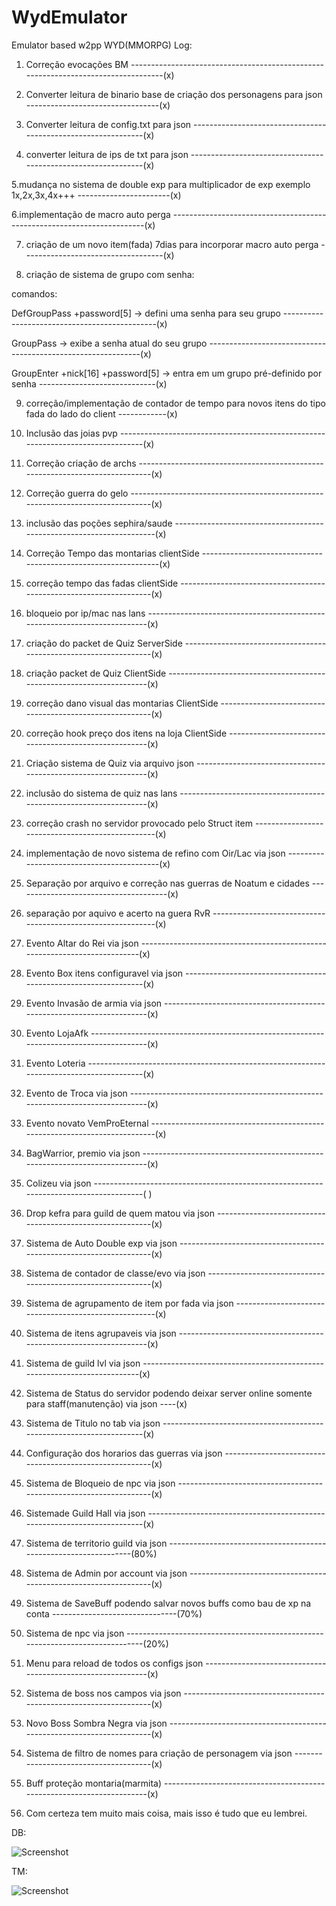 # WydEmulator
Emulator based  w2pp WYD(MMORPG)
Log:
1. Correção evocações BM ----------------------------------------------------------------------------------(x)

2. Converter leitura de binario base de criação dos personagens para json ---------------------------------(x)

3. Converter leitura de config.txt para json --------------------------------------------------------------(x)

4. converter leitura de ips de txt para json --------------------------------------------------------------(x)

5.mudança no sistema de double exp para multiplicador de exp exemplo 1x,2x,3x,4x+++ -----------------------(x)

6.implementação de macro auto perga -----------------------------------------------------------------------(x)

7. criação de um novo item(fada) 7dias para incorporar macro auto perga -----------------------------------(x)

8. criação de sistema de grupo com senha:

comandos: 

DefGroupPass +password[5] -> defini uma senha para seu grupo ----------------------------------------------(x)

GroupPass -> exibe a senha atual do seu grupo -------------------------------------------------------------(x)

GroupEnter +nick[16] +password[5] -> entra em um grupo pré-definido por senha -----------------------------(x)

9. correção/implementação de contador de tempo para novos itens do tipo fada do lado do client ------------(x)

10. Inclusão das joias pvp --------------------------------------------------------------------------------(x)

11. Correção criação de archs -----------------------------------------------------------------------------(x)

12. Correção guerra do gelo -------------------------------------------------------------------------------(x)

13. inclusão das poções sephira/saude ---------------------------------------------------------------------(x)

14. Correção Tempo das montarias clientSide ---------------------------------------------------------------(x)

15. correção tempo das fadas clientSide -------------------------------------------------------------------(x)

16. bloqueio por ip/mac nas lans --------------------------------------------------------------------------(x)

17. criação do packet de Quiz ServerSide ------------------------------------------------------------------(x)

18. criação packet de Quiz ClientSide ---------------------------------------------------------------------(x)

19. correção dano visual das montarias ClientSide ---------------------------------------------------------(x)

20. correção hook preço dos itens na loja ClientSide ------------------------------------------------------(x)

21. Criação sistema de Quiz via arquivo json --------------------------------------------------------------(x)

22. inclusão do sistema de quiz nas lans ------------------------------------------------------------------(x)

23. correção crash no servidor provocado pelo Struct item -------------------------------------------------(x)

24. implementação de novo sistema de refino com Oir/Lac via json ------------------------------------------(x)

25. Separação por arquivo e correção nas guerras de Noatum e cidades --------------------------------------(x)

26. separação por aquivo e acerto na guera RvR ------------------------------------------------------------(x)
27. Evento Altar do Rei via json --------------------------------------------------------------------------(x)
28. Evento Box itens configuravel via json ----------------------------------------------------------------(x)
29. Evento Invasão de armia via json ----------------------------------------------------------------------(x)
30. Evento LojaAfk ----------------------------------------------------------------------------------------(x)
31. Evento Loteria ----------------------------------------------------------------------------------------(x)
32. Evento de Troca via json ------------------------------------------------------------------------------(x)
33. Evento novato VemProEternal ---------------------------------------------------------------------------(x)
34. BagWarrior, premio via json ---------------------------------------------------------------------------(x)
35. Colizeu via json --------------------------------------------------------------------------------------( )
36. Drop kefra para guild de quem matou via json ----------------------------------------------------------(x)
37. Sistema de Auto Double exp via json -------------------------------------------------------------------(x)
38. Sistema de contador de classe/evo via json ------------------------------------------------------------(x)
39. Sistema de agrupamento de item por fada via json ------------------------------------------------------(x)
40. Sistema de itens agrupaveis via json ------------------------------------------------------------------(x)
41. Sistema de guild lvl via json -------------------------------------------------------------------------(x)
42. Sistema de Status do servidor podendo deixar server online somente para staff(manutenção) via json ----(x)
43. Sistema de Titulo no tab via json ---------------------------------------------------------------------(x)
44. Configuração dos horarios das guerras via json --------------------------------------------------------(x)
45. Sistema de Bloqueio de npc via json -------------------------------------------------------------------(x)
46. Sistemade Guild Hall via json -------------------------------------------------------------------------(x)
47. Sistema de territorio guild via json -----------------------------------------------------------------(80%)
48. Sistema de Admin por account via json -----------------------------------------------------------------(x)
49. Sistema de SaveBuff podendo salvar novos buffs como bau de xp na conta -------------------------------(70%)
50. Sistema de npc via json ------------------------------------------------------------------------------(20%)
51. Menu para reload de todos os configs json ------------------------------------------------------------(x)
52. Sistema de boss nos campos via json ------------------------------------------------------------------(x)
53. Novo Boss Sombra Negra via json ----------------------------------------------------------------------(x)
54. Sistema de filtro de nomes para criação de personagem  via json --------------------------------------(x)
55. Buff proteção montaria(marmita) ----------------------------------------------------------------------(x)
56. Com certeza tem muito mais coisa, mais isso é tudo que eu lembrei.

DB:

![Screenshot](db.png)

TM:

![Screenshot](tm.png)
